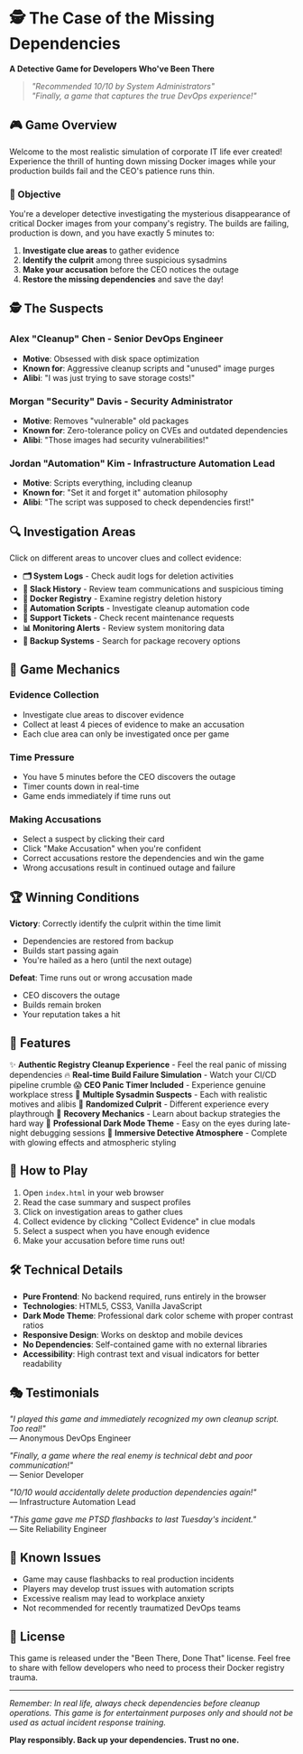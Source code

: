 # 🕵️ The Case of the Missing Dependencies

**A Detective Game for Developers Who've Been There**

> *"Recommended 10/10 by System Administrators"*  
> *"Finally, a game that captures the true DevOps experience!"*

## 🎮 Game Overview

Welcome to the most realistic simulation of corporate IT life ever created! Experience the thrill of hunting down missing Docker images while your production builds fail and the CEO's patience runs thin.

### 🎯 Objective
You're a developer detective investigating the mysterious disappearance of critical Docker images from your company's registry. The builds are failing, production is down, and you have exactly 5 minutes to:

1. **Investigate clue areas** to gather evidence
2. **Identify the culprit** among three suspicious sysadmins
3. **Make your accusation** before the CEO notices the outage
4. **Restore the missing dependencies** and save the day!

## 🕵️ The Suspects

### Alex "Cleanup" Chen - Senior DevOps Engineer
- **Motive**: Obsessed with disk space optimization
- **Known for**: Aggressive cleanup scripts and "unused" image purges
- **Alibi**: "I was just trying to save storage costs!"

### Morgan "Security" Davis - Security Administrator  
- **Motive**: Removes "vulnerable" old packages
- **Known for**: Zero-tolerance policy on CVEs and outdated dependencies
- **Alibi**: "Those images had security vulnerabilities!"

### Jordan "Automation" Kim - Infrastructure Automation Lead
- **Motive**: Scripts everything, including cleanup
- **Known for**: "Set it and forget it" automation philosophy
- **Alibi**: "The script was supposed to check dependencies first!"

## 🔍 Investigation Areas

Click on different areas to uncover clues and collect evidence:

- **🗂️ System Logs** - Check audit logs for deletion activities
- **💬 Slack History** - Review team communications and suspicious timing
- **🐳 Docker Registry** - Examine registry deletion history
- **📜 Automation Scripts** - Investigate cleanup automation code
- **🎫 Support Tickets** - Check recent maintenance requests
- **📊 Monitoring Alerts** - Review system monitoring data
- **💾 Backup Systems** - Search for package recovery options

## 🎲 Game Mechanics

### Evidence Collection
- Investigate clue areas to discover evidence
- Collect at least 4 pieces of evidence to make an accusation
- Each clue area can only be investigated once per game

### Time Pressure
- You have 5 minutes before the CEO discovers the outage
- Timer counts down in real-time
- Game ends immediately if time runs out

### Making Accusations
- Select a suspect by clicking their card
- Click "Make Accusation" when you're confident
- Correct accusations restore the dependencies and win the game
- Wrong accusations result in continued outage and failure

## 🏆 Winning Conditions

**Victory**: Correctly identify the culprit within the time limit
- Dependencies are restored from backup
- Builds start passing again
- You're hailed as a hero (until the next outage)

**Defeat**: Time runs out or wrong accusation made
- CEO discovers the outage
- Builds remain broken
- Your reputation takes a hit

## 🎪 Features

✨ **Authentic Registry Cleanup Experience** - Feel the real panic of missing dependencies
🔥 **Real-time Build Failure Simulation** - Watch your CI/CD pipeline crumble
😱 **CEO Panic Timer Included** - Experience genuine workplace stress
🎯 **Multiple Sysadmin Suspects** - Each with realistic motives and alibis
🎲 **Randomized Culprit** - Different experience every playthrough
💾 **Recovery Mechanics** - Learn about backup strategies the hard way
🌙 **Professional Dark Mode Theme** - Easy on the eyes during late-night debugging sessions
🎨 **Immersive Detective Atmosphere** - Complete with glowing effects and atmospheric styling

## 🚀 How to Play

1. Open `index.html` in your web browser
2. Read the case summary and suspect profiles
3. Click on investigation areas to gather clues
4. Collect evidence by clicking "Collect Evidence" in clue modals
5. Select a suspect when you have enough evidence
6. Make your accusation before time runs out!

## 🛠️ Technical Details

- **Pure Frontend**: No backend required, runs entirely in the browser
- **Technologies**: HTML5, CSS3, Vanilla JavaScript
- **Dark Mode Theme**: Professional dark color scheme with proper contrast ratios
- **Responsive Design**: Works on desktop and mobile devices
- **No Dependencies**: Self-contained game with no external libraries
- **Accessibility**: High contrast text and visual indicators for better readability

## 🎭 Testimonials

*"I played this game and immediately recognized my own cleanup script. Too real!"*  
— Anonymous DevOps Engineer

*"Finally, a game where the real enemy is technical debt and poor communication!"*  
— Senior Developer

*"10/10 would accidentally delete production dependencies again!"*  
— Infrastructure Automation Lead

*"This game gave me PTSD flashbacks to last Tuesday's incident."*  
— Site Reliability Engineer

## 🐛 Known Issues

- Game may cause flashbacks to real production incidents
- Players may develop trust issues with automation scripts
- Excessive realism may lead to workplace anxiety
- Not recommended for recently traumatized DevOps teams

## 📝 License

This game is released under the "Been There, Done That" license. Feel free to share with fellow developers who need to process their Docker registry trauma.

---

*Remember: In real life, always check dependencies before cleanup operations. This game is for entertainment purposes only and should not be used as actual incident response training.*

**Play responsibly. Back up your dependencies. Trust no one.**
